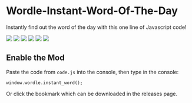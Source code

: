 # Wordle-Instant-Word-Of-The-Day
Instantly find out the word of the day with this one line of Javascript code!

![](https://img.shields.io/github/license/Cor-gi/Wordle-Instant-Word-Of-The-Day?style=plastic) ![](https://img.shields.io/github/last-commit/Cor-gi/Wordle-Instant-Word-Of-The-Day?style=plastic) ![](https://img.shields.io/github/issues/Cor-gi/Wordle-Instant-Word-Of-The-Day?style=plastic) ![](https://img.shields.io/github/languages/top/Cor-gi/Wordle-Instant-Word-Of-The-Day?style=plastic) ![](https://img.shields.io/github/release-date/Cor-gi/Wordle-Instant-Word-Of-The-Day?style=plastic) ![](https://img.shields.io/github/v/release/Cor-gi/Wordle-Instant-Word-Of-The-Day?include_prereleases&style=plastic)

## Enable the Mod
Paste the code from `code.js` into the console, then type in the console:
```
window.wordle.instant_word();
```
Or click the bookmark which can be downloaded in the releases page.
